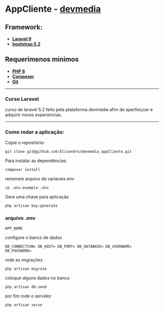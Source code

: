# AppCliente - [devmedia](https://www.devmedia.com.br/)

## Framework:

- [**Laravel 9**](https://laravel.com/)
- [**bootstrap 5.2**](https://getbootstrap.com/)


## Requerimenos minimos
- [**PHP 8**](https://www.php.net/)
- [**Composer**](https://getcomposer.org/)
- [**Git**](https://git-scm.com/)


<hr>

### Curso Laravel
curso de laravel 5.2 feito pela plataforma devmedia afim de aperfeiçoar e adquirir novas experiencias.

<hr>

### Como rodar a aplicação:

Cópie o repositório:

`git clone git@github.com:Elivandro/devmedia_appCliente.git`

Para instalar as dependências:

`composer install`

renomeie arquivo de variaveis env

`cp .env.example .env`

Gere uma chave para aplicação

`php artisan key:generate`

### arquivo .env

``APP_NAME`` 

configure o banco de dados

``DB_CONNECTION=
DB_HOST=
DB_PORT=
DB_DATABASE=
DB_USERNAME=
DB_PASSWORD=
``

rode as migrações

``php artisan migrate``

coloque alguns dados no banco

``php artisan db:seed``

por fim rode o servidor

``php artisan serve``